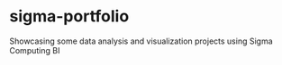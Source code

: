 # sigma-portfolio
Showcasing some data analysis and visualization projects using Sigma Computing BI

